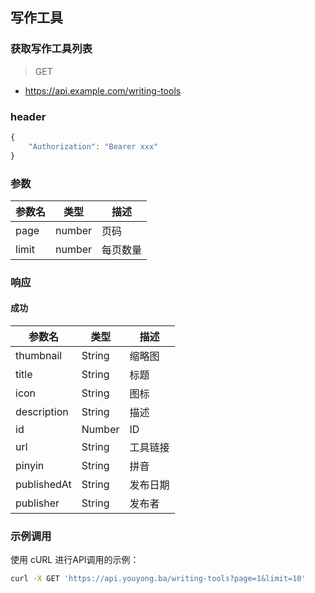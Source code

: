## 写作工具
### 获取写作工具列表

> GET

- https://api.example.com/writing-tools

### header

```javascript
{
    "Authorization": "Bearer xxx"
}
```

### 参数

| 参数名 | 类型   | 描述     |
| ------ | ------ | -------- |
| page   | number | 页码     |
| limit  | number | 每页数量 |

### 响应

#### 成功

| 参数名        | 类型   | 描述           |
| ----------- | ------ | -------------- |
| thumbnail   | String | 缩略图         |
| title       | String | 标题           |
| icon        | String | 图标           |
| description | String | 描述           |
| id          | Number | ID             |
| url         | String | 工具链接       |
| pinyin      | String | 拼音           |
| publishedAt | String | 发布日期       |
| publisher   | String | 发布者         |

### 示例调用

使用 cURL 进行API调用的示例：

```bash
curl -X GET 'https://api.youyong.ba/writing-tools?page=1&limit=10'
```

